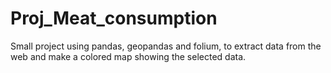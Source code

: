 # Proj_Meat_consumption
Small project using pandas, geopandas and folium, to extract data from the web and make a colored map showing the selected data.
